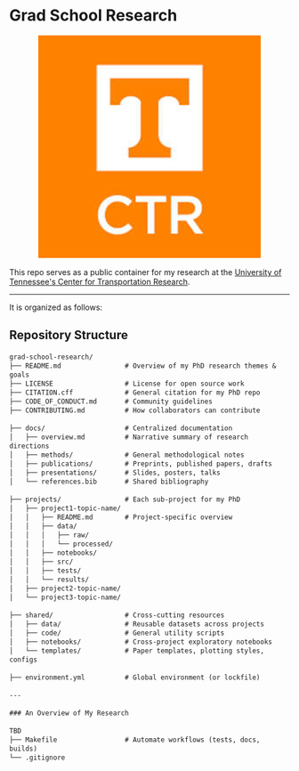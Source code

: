 # Grad School Research

<p align="center">
  <img src="./utk-ctr.jpeg" alt="UTK CTR Logo" width="400"/>
</p>

This repo serves as a public container for my research at the [University of Tennessee's Center for Transportation Research](https://ctr.utk.edu/).

---

It is organized as follows:

## Repository Structure

```text
grad-school-research/
├── README.md                # Overview of my PhD research themes & goals
├── LICENSE                  # License for open source work
├── CITATION.cff             # General citation for my PhD repo
├── CODE_OF_CONDUCT.md       # Community guidelines
├── CONTRIBUTING.md          # How collaborators can contribute

├── docs/                    # Centralized documentation
│   ├── overview.md          # Narrative summary of research directions
│   ├── methods/             # General methodological notes
│   ├── publications/        # Preprints, published papers, drafts
│   ├── presentations/       # Slides, posters, talks
│   └── references.bib       # Shared bibliography

├── projects/                # Each sub-project for my PhD
│   ├── project1-topic-name/
│   │   ├── README.md        # Project-specific overview
│   │   ├── data/
│   │   │   ├── raw/
│   │   │   └── processed/
│   │   ├── notebooks/
│   │   ├── src/
│   │   ├── tests/
│   │   └── results/
│   ├── project2-topic-name/
│   └── project3-topic-name/

├── shared/                  # Cross-cutting resources
│   ├── data/                # Reusable datasets across projects
│   ├── code/                # General utility scripts
│   ├── notebooks/           # Cross-project exploratory notebooks
│   └── templates/           # Paper templates, plotting styles, configs

├── environment.yml          # Global environment (or lockfile)

---

### An Overview of My Research

TBD
├── Makefile                 # Automate workflows (tests, docs, builds)
└── .gitignore
